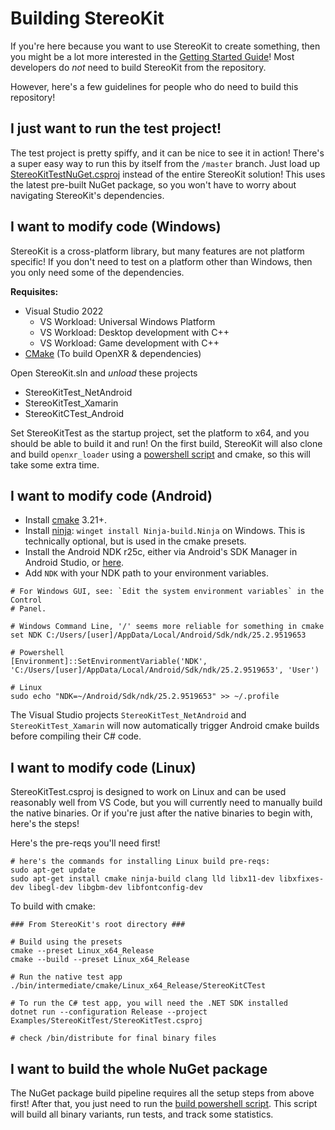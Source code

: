 # Building StereoKit

If you're here because you want to use StereoKit to create something, then you might be a lot more interested in the [Getting Started Guide](https://stereokit.net/Pages/Guides/Getting-Started.html)! Most developers do _not_ need to build StereoKit from the repository.

However, here's a few guidelines for people who do need to build this repository!

## I just want to run the test project!

The test project is pretty spiffy, and it can be nice to see it in action! There's a super easy way to run this by itself from the `/master` branch. Just load up [StereoKitTestNuGet.csproj](https://github.com/maluoi/StereoKit/blob/master/Examples/StereoKitTest/StereoKitTestNuGet.csproj) instead of the entire StereoKit solution! This uses the latest pre-built NuGet package, so you won't have to worry about navigating StereoKit's dependencies.

## I want to modify code (Windows)

StereoKit is a cross-platform library, but many features are not platform specific! If you don't need to test on a platform other than Windows, then you only need some of the dependencies.

**Requisites:**
- Visual Studio 2022
    - VS Workload: Universal Windows Platform
    - VS Workload: Desktop development with C++
    - VS Workload: Game development with C++
- [CMake](https://cmake.org) (To build OpenXR & dependencies)

Open StereoKit.sln and _unload_ these projects
- StereoKitTest_NetAndroid
- StereoKitTest_Xamarin
- StereoKitCTest_Android

Set StereoKitTest as the startup project, set the platform to x64, and you should be able to build it and run! On the first build, StereoKit will also clone and build `openxr_loader` using a [powershell script](https://github.com/maluoi/StereoKit/blob/master/Tools/Update-OpenXR.ps1) and cmake, so this will take some extra time.

## I want to modify code (Android)

- Install [cmake](https://cmake.org/) 3.21+.
- Install [ninja](https://ninja-build.org/): `winget install Ninja-build.Ninja` on Windows. This is technically optional, but is used in the cmake presets.
- Install the Android NDK r25c, either via Android's SDK Manager in Android Studio, or [here](https://developer.android.com/ndk/downloads/revision_history).
- Add `NDK` with your NDK path to your environment variables.

```shell
# For Windows GUI, see: `Edit the system environment variables` in the Control
# Panel.

# Windows Command Line, '/' seems more reliable for something in cmake
set NDK C:/Users/[user]/AppData/Local/Android/Sdk/ndk/25.2.9519653

# Powershell
[Environment]::SetEnvironmentVariable('NDK', 'C:/Users/[user]/AppData/Local/Android/Sdk/ndk/25.2.9519653', 'User')

# Linux
sudo echo "NDK=~/Android/Sdk/ndk/25.2.9519653" >> ~/.profile
```

The Visual Studio projects `StereoKitTest_NetAndroid` and `StereoKitTest_Xamarin` will now automatically trigger Android cmake builds before compiling their C# code.

## I want to modify code (Linux)

StereoKitTest.csproj is designed to work on Linux and can be used reasonably well from VS Code, but you will currently need to manually build the native binaries. Or if you're just after the native binaries to begin with, here's the steps!

Here's the pre-reqs you'll need first!
```shell
# here's the commands for installing Linux build pre-reqs:
sudo apt-get update
sudo apt-get install cmake ninja-build clang lld libx11-dev libxfixes-dev libegl-dev libgbm-dev libfontconfig-dev
```

To build with cmake:
```shell
### From StereoKit's root directory ###

# Build using the presets
cmake --preset Linux_x64_Release
cmake --build --preset Linux_x64_Release

# Run the native test app
./bin/intermediate/cmake/Linux_x64_Release/StereoKitCTest

# To run the C# test app, you will need the .NET SDK installed
dotnet run --configuration Release --project Examples/StereoKitTest/StereoKitTest.csproj

# check /bin/distribute for final binary files
```

## I want to build the whole NuGet package

The NuGet package build pipeline requires all the setup steps from above first! After that, you just need to run the [build powershell script](https://github.com/maluoi/StereoKit/blob/master/Build-Nuget.ps1). This script will build all binary variants, run tests, and track some statistics.
